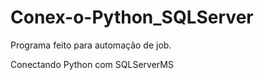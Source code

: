 # Conex-o-Python_SQLServer

Programa feito para automação de job.

Conectando Python com SQLServerMS
